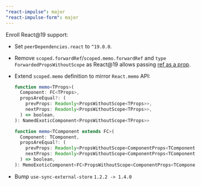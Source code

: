 ```yaml
---
"react-impulse": major
"react-impulse-form": major
---
```


Enroll React@19 support:

- Set `peerDependencies.react` to `^19.0.0`.
- Remove `scoped.forwardRef`/`scoped.memo.forwardRef` and `type ForwardedPropsWithoutScope` as React@19 allows passing [ref as a prop](https://react.dev/blog/2024/12/05/react-19#ref-as-a-prop).
- Extend `scoped.memo` definition to mirror `React.memo` API:

  ```ts
  function memo<TProps>(
    Component: FC<TProps>,
    propsAreEqual?: (
      prevProps: Readonly<PropsWithoutScope<TProps>>,
      nextProps: Readonly<PropsWithoutScope<TProps>>,
    ) => boolean,
  ): NamedExoticComponent<PropsWithoutScope<TProps>>

  function memo<TComponent extends FC>(
    Component: TComponent,
    propsAreEqual?: (
      prevProps: Readonly<PropsWithoutScope<ComponentProps<TComponent>>>,
      nextProps: Readonly<PropsWithoutScope<ComponentProps<TComponent>>>,
    ) => boolean,
  ): MemoExoticComponent<FC<PropsWithoutScope<ComponentProps<TComponent>>>>
  ```

- Bump `use-sync-external-store` `1.2.2 -> 1.4.0`
